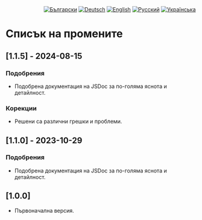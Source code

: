 <div id="locales" align="right">
  <a href="../bg/CHANGELOG.md"><img src="https://img.shields.io/badge/BG-blue?style=flat" alt="Български"></a>
  <a href="../de/CHANGELOG.md"><img src="https://img.shields.io/badge/DE-grey?style=flat" alt="Deutsch"></a>
  <a href="../en/CHANGELOG.md"><img src="https://img.shields.io/badge/EN-grey?style=flat" alt="English"></a>
  <a href="../ru/CHANGELOG.md"><img src="https://img.shields.io/badge/RU-grey?style=flat" alt="Русский"></a>
  <a href="../uk/CHANGELOG.md"><img src="https://img.shields.io/badge/UK-grey?style=flat" alt="Українська"></a>
</div>


# Списък на промените


## [1.1.5] - 2024-08-15

### Подобрения
* Подобрена документация на JSDoc за по-голяма яснота и детайлност.

### Корекции
* Решени са различни грешки и проблеми.


## [1.1.0] - 2023-10-29

### Подобрения
* Подобрена документация на JSDoc за по-голяма яснота и детайлност.


## [1.0.0]

* Първоначална версия.